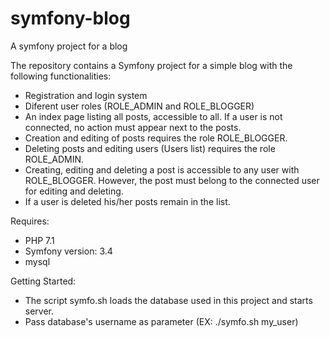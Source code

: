 # symfony-blog
A symfony project for a blog

The repository contains a Symfony project for a simple blog with the following functionalities:
- Registration and login system
- Diferent user roles (ROLE_ADMIN and ROLE_BLOGGER)
- An index page listing all posts, accessible to all. If a user is not connected, no action must appear next to the posts.
- Creation and editing of posts requires the role ROLE_BLOGGER.
- Deleting posts and editing users (Users list) requires the role ROLE_ADMIN.
- Creating, editing and deleting a post is accessible to any user with ROLE_BLOGGER. However, the post must belong to the connected user for editing and deleting.
- If a user is deleted his/her posts remain in the list.

Requires:
- PHP 7.1
- Symfony version: 3.4
- mysql

Getting Started:
- The script symfo.sh loads the database used in this project and starts server.
- Pass database's username as parameter (EX: ./symfo.sh my_user)
